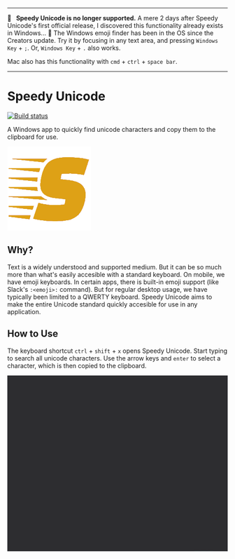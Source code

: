 ---
🚨  **Speedy Unicode is no longer supported.** 
A mere 2 days after Speedy Unicode's first official release, I discovered this functionality already exists in Windows... 🤦
The Windows emoji finder has been in the OS since the Creators update. Try it by focusing in any text area, and pressing `Windows Key` + `;`. Or, `Windows Key` + `.` also works.

Mac also has this functionality with `cmd` + `ctrl` + `space bar`.
___


# Speedy Unicode
[![Build status](https://ci.appveyor.com/api/projects/status/o8x2kasrnghqn0wk?svg=true)](https://ci.appveyor.com/project/fotijr/speedy-unicode)

A Windows app to quickly find unicode characters and copy them to the clipboard for use.

![Speedy Unicode](speedy.png?raw=true "Speedy Unicode")

## Why?
Text is a widely understood and supported medium. But it can be so much more than what's easily accesible with a standard keyboard. On mobile, we have emoji keyboards. In certain apps, there is built-in emoji support (like Slack's `:<emoji>:` command). But for regular desktop usage, we have typically been limited to a QWERTY keyboard. Speedy Unicode aims to make the entire Unicode standard quickly accesible for use in any application.

## How to Use
The keyboard shortcut `ctrl` + `shift` + `x` opens Speedy Unicode. Start typing to search all unicode characters. Use the arrow keys and `enter` to select a character, which is then copied to the clipboard.

![Quick unicode on the desktop](speedy.gif?raw=true "Speedy Unicode in action")
